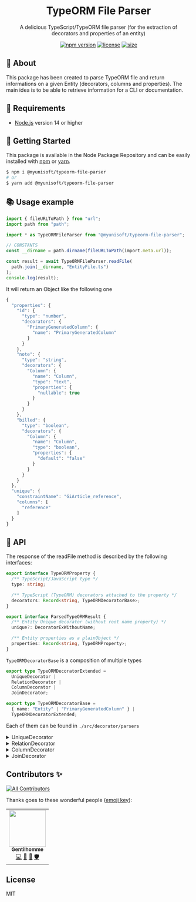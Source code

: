 
<p align="center"><h1 align="center">
  TypeORM File Parser
</h1>

<p align="center">
  A delicious TypeScript/TypeORM file parser (for the extraction of decorators and properties of an entity)
</p>

<p align="center">
    <a href="https://github.com/MyUnisoft/typeorm-file-parser"><img src="https://img.shields.io/github/package-json/v/MyUnisoft/typeorm-file-parser?style=flat-square" alt="npm version"></a>
    <a href="https://github.com/MyUnisoft/typeorm-file-parser"><img src="https://img.shields.io/github/license/MyUnisoft/typeorm-file-parser?style=flat-square" alt="license"></a>
    <a href="https://github.com/MyUnisoft/typeorm-file-parser"><img src="https://img.shields.io/github/languages/code-size/MyUnisoft/typeorm-file-parser?style=flat-square" alt="size"></a>
</p>

## 📢 About
This package has been created to parse TypeORM file and return informations on a given Entity (decorators, columns and properties). The main idea is to be able to retrieve information for a CLI or documentation.

## 🚧 Requirements
- [Node.js](https://nodejs.org/en/) version 14 or higher

## 🚀 Getting Started

This package is available in the Node Package Repository and can be easily installed with [npm](https://docs.npmjs.com/getting-started/what-is-npm) or [yarn](https://yarnpkg.com).

```bash
$ npm i @myunisoft/typeorm-file-parser
# or
$ yarn add @myunisoft/typeorm-file-parser
```

## 📚 Usage example

```ts
import { fileURLToPath } from "url";
import path from "path";

import * as TypeORMFileParser from "@myunisoft/typeorm-file-parser";

// CONSTANTS
const __dirname = path.dirname(fileURLToPath(import.meta.url));

const result = await TypeORMFileParser.readFile(
  path.join(__dirname, "EntityFile.ts")
);
console.log(result);
```

It will return an Object like the following one
```js
{
  "properties": {
    "id": {
      "type": "number",
      "decorators": {
        "PrimaryGeneratedColumn": {
          "name": "PrimaryGeneratedColumn"
        }
      }
    },
    "note": {
      "type": "string",
      "decorators": {
        "Column": {
          "name": "Column",
          "type": "text",
          "properties": {
            "nullable": true
          }
        }
      }
    },
    "billed": {
      "type": "boolean",
      "decorators": {
        "Column": {
          "name": "Column",
          "type": "boolean",
          "properties": {
            "default": "false"
          }
        }
      }
    }
  },
  "unique": {
    "constraintName": "GiArticle_reference",
    "columns": [
      "reference"
    ]
  }
}
```

## 📜 API

The response of the readFile method is described by the following interfaces:

```ts
export interface TypeORMProperty {
  /** TypeScript/JavaScript type */
  type: string;

  /** TypeScript (TypeORM) decorators attached to the property */
  decorators: Record<string, TypeORMDecoratorBase>;
}

export interface ParsedTypeORMResult {
  /** Entity Unique decorator (without root name property) */
  unique?: DecoratorExWithoutName;

  /** Entity properties as a plainObject */
  properties: Record<string, TypeORMProperty>;
}
```

`TypeORMDecoratorBase` is a composition of multiple types

```ts
export type TypeORMDecoratorExtended =
  UniqueDecorator |
  RelationDecorator |
  ColumnDecorator |
  JoinDecorator;

export type TypeORMDecoratorBase =
  { name: "Entity" | "PrimaryGeneratedColumn" } |
  TypeORMDecoratorExtended;
```

Each of them can be found in `./src/decorator/parsers`

<details>
<summary>UniqueDecorator</summary>

```ts
export interface UniqueDecorator {
  name: "Unique";
  constraintName: string | null;
  columns: string[];
}
```

</details>

<details>
<summary>RelationDecorator</summary>

```ts
export interface RelationDecorator {
  name: RelationKind;
  table: string;
  tableColumn: string;
  properties: Properties;
}
```

</details>

<details>
<summary>ColumnDecorator</summary>

```ts
export type ColumnKind = "PrimaryColumn" | "Column" | "Generated";

export interface ColumnDecorator {
  name: ColumnKind;
  type: string;
  properties: Properties;
}
```

</details>

<details>
<summary>JoinDecorator</summary>

```ts
export type JoinKind = "JoinTable" | "JoinColumn";

export interface JoinDecorator {
  name: JoinKind;
  properties: Properties;
}
```

</details>

## Contributors ✨

<!-- ALL-CONTRIBUTORS-BADGE:START - Do not remove or modify this section -->
[![All Contributors](https://img.shields.io/badge/all_contributors-1-orange.svg?style=flat-square)](#contributors-)
<!-- ALL-CONTRIBUTORS-BADGE:END -->

Thanks goes to these wonderful people ([emoji key](https://allcontributors.org/docs/en/emoji-key)):

<!-- ALL-CONTRIBUTORS-LIST:START - Do not remove or modify this section -->
<!-- prettier-ignore-start -->
<!-- markdownlint-disable -->
<table>
  <tr>
    <td align="center"><a href="https://www.linkedin.com/in/thomas-gentilhomme/"><img src="https://avatars.githubusercontent.com/u/4438263?v=4?s=100" width="100px;" alt=""/><br /><sub><b>Gentilhomme</b></sub></a><br /><a href="https://github.com/MyUnisoft/typeorm-file-parser/commits?author=fraxken" title="Code">💻</a> <a href="https://github.com/MyUnisoft/typeorm-file-parser/issues?q=author%3Afraxken" title="Bug reports">🐛</a> <a href="https://github.com/MyUnisoft/typeorm-file-parser/commits?author=fraxken" title="Documentation">📖</a> <a href="#security-fraxken" title="Security">🛡️</a></td>
  </tr>
</table>

<!-- markdownlint-restore -->
<!-- prettier-ignore-end -->

<!-- ALL-CONTRIBUTORS-LIST:END -->

## License
MIT
